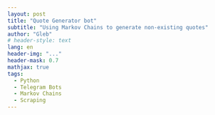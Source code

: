 ```yaml
---
layout: post
title: "Quote Generator bot"
subtitle: "Using Markov Chains to generate non-existing quotes"
author: "Gleb"
# header-style: text
lang: en
header-img: "..."
header-mask: 0.7
mathjax: true
tags:
  - Python
  - Telegram Bots
  - Markov Chains
  - Scraping
---
```

